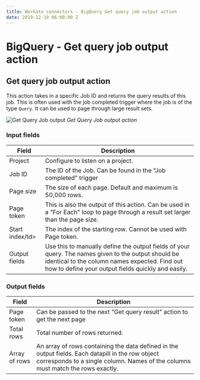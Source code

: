 ```yaml
---
title: Workato connectors - BigQuery Get query job output action
date: 2019-12-10 06:00:00 Z
---
```


# BigQuery - Get query job output action

## Get query job output action
This action takes in a specific Job ID and returns the query results of this job. This is often used with the job completed trigger where the job is of the type `Query`. It can be used to page through large result sets.

![Get Query Job output](~@img/bigquery/get-query-job-output.png)
*Get Query Job output action*

### Input fields
|Field|Description|
|--- |--- |
|Project|Configure to listen on a project.|
|Job ID|The ID of the Job. Can be found in the "Job completed" trigger|
|Page size|The size of each page. Default and maximum is 50,000 rows.|
|Page token|This is also the output of this action. Can be used in a "For Each" loop to page through a result set larger than the page size.|
|Start index/td>|The index of the starting row. Cannot be used with Page token.|
|Output fields|Use this to manually define the output fields of your query. The names given to the output should be identical to the column names expected. Find out how to define your output fields quickly and easily.|

### Output fields
|Field|Description|
|--- |--- |
|Page token|Can be passed to the next "Get query result" action to get the next page|
|Total rows|Total number of rows returned.|
|Array of rows|An array of rows containing the data defined in the output fields. Each datapill in the row object corresponds to a single column. Names of the columns must match the rows exactly.|
